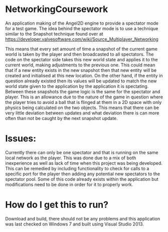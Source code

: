 # NetworkingCoursework
An application making of the Angel2D engine to provide a spectator mode for a test game. 
The idea behind the spectator mode is to use a technique similar to the Snapshot technique found over at https://developer.valvesoftware.com/wiki/Source_Multiplayer_Networking

This means that every set amount of time a snapshot of the current game world is taken by the player and then broadcasted to all spectators.
The code on the spectator side takes this new world state and applies it to the current world, making adjustments to the previous one. This could mean that if a new entity exists in the new snapshot then that new entity will be created and initialised at this new location. On the other hand, if the entity in question already existed then its values will be updated to match the new world state given to the application by the application it is spectating.
Between these snapshots the game logic is the same for the spectator and player. This is an allowance due to the nature of the game in question where the player tries to avoid a ball that is flinged at them in a 2D space with only physics being calculated on the two objects. This means that there can be very little deviation between updates and what deviation there is can more often than not be caught by the next snapshot update.

# Issues:
Currently there can only be one spectator and that is running on the same local network as the player. This was done due to a mix of both inexperience as well as lack of time when this project was being developed. This can be remedied by including functionality to check for calls to a specific port for the player then adding any potential new spectators to the spectator pool. Some of this code already exists within the application but modifications need to be done in order for it to properly work.

# How do I get this to run?
Download and build, there should not be any problems and this application was last checked on Windows 7 and built using Visual Studio 2013.
